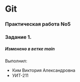 # Git
### Практическая работа No5
### Задание 1.
##### Изменено в ветке main
Выполнил:
* Ким Виктория Александровна
* УИТ-211